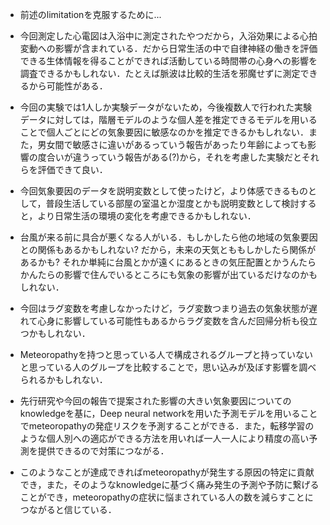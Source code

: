 - 前述のlimitationを克服するために...
- 今回測定した心電図は入浴中に測定されたやつだから，入浴効果による心拍変動への影響が含まれている．だから日常生活の中で自律神経の働きを評価できる生体情報を得ることができれば活動している時間帯の心身への影響を調査できるかもしれない．たとえば脈波は比較的生活を邪魔せずに測定できるから可能性がある．
- 今回の実験では1人しか実験データがないため，今後複数人で行われた実験データに対しては，階層モデルのような個人差を推定できるモデルを用いることで個人ごとにどの気象要因に敏感なのかを推定できるかもしれない．また，男女間で敏感さに違いがあるっていう報告があったり年齢によっても影響の度合いが違うっていう報告がある(?)から，それを考慮した実験だとそれらを評価できて良い．
- 今回気象要因のデータを説明変数として使ったけど，より体感できるものとして，普段生活している部屋の室温とか湿度とかも説明変数として検討すると，より日常生活の環境の変化を考慮できるかもしれない．
- 台風が来る前に具合が悪くなる人がいる．もしかしたら他の地域の気象要因との関係もあるかもしれない? だから，未来の天気とももしかしたら関係があるかも? それか単純に台風とかが遠くにあるときの気圧配置とかうんたらかんたらの影響で住んでいるところにも気象の影響が出ているだけなのかもしれない．
- 今回はラグ変数を考慮しなかったけど，ラグ変数つまり過去の気象状態が遅れて心身に影響している可能性もあるからラグ変数を含んだ回帰分析も役立つかもしれない．
- Meteoropathyを持つと思っている人で構成されるグループと持っていないと思っている人のグループを比較することで，思い込みが及ぼす影響を調べられるかもしれない．
- 先行研究や今回の報告で提案された影響の大きい気象要因についてのknowledgeを基に，Deep neural networkを用いた予測モデルを用いることでmeteoropathyの発症リスクを予測することができる．また，転移学習のような個人別への適応ができる方法を用いれば一人一人により精度の高い予測を提供できるので対策につながる．

- このようなことが達成できればmeteoropathyが発生する原因の特定に貢献でき，また，そのようなknowledgeに基づく痛み発生の予測や予防に繋げることができ，meteoropathyの症状に悩まされている人の数を減らすことにつながると信じている．
